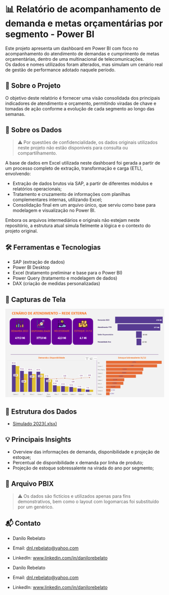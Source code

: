 # 📊 Relatório de acompanhamento de demanda e metas orçamentárias por segmento - Power BI

Este projeto apresenta um dashboard em Power BI com foco no acompanhamento do atendimento de demandas e cumprimento de metas orçamentárias, dentro de uma multinacional de telecomunicações.  
Os dados e nomes utilizados foram alterados, mas simulam um cenário real de gestão de performance adotado naquele período.

## 🧩 Sobre o Projeto

O objetivo deste relatório é fornecer uma visão consolidada dos principais indicadores de atendimento e orçamento, permitindo viradas de chave e tomadas de ação conforme a evolução de cada segmento ao longo das semanas.

## 🧩 Sobre os Dados

> ⚠️ Por questões de confidencialidade, os dados originais utilizados neste projeto não estão disponíveis para consulta ou compartilhamento.

A base de dados em Excel utilizada neste dashboard foi gerada a partir de um processo completo de extração, transformação e carga (ETL), envolvendo:

- Extração de dados brutos via SAP, a partir de diferentes módulos e relatórios operacionais;
- Tratamento e cruzamento de informações com planilhas complementares internas, utilizando Excel;
- Consolidação final em um arquivo único, que serviu como base para modelagem e visualização no Power BI.

Embora os arquivos intermediários e originais não estejam neste repositório, a estrutura atual simula fielmente a lógica e o contexto do projeto original.

## 🛠️ Ferramentas e Tecnologias

- SAP (extração de dados)  
- Power BI Desktop  
- Excel (tratamento preliminar e base para o Power BI)  
- Power Query (tratamento e modelagem de dados)  
- DAX (criação de medidas personalizadas)

## 📸 Capturas de Tela

![Dashboard Principal](https://github.com/DanRebelato/PowerBI-Atendimento/blob/main/Documentacao/Atendimento_2023.png)
## 📁 Estrutura dos Dados

- [Simulado 2023(.xlsx)](https://github.com/DanRebelato/PowerBI-Atendimento/raw/refs/heads/main/Documentacao/Simulado%202023.xlsx)

## 💡 Principais Insights

- Overview das informações de demanda, disponibilidade e projeção de estoque;  
- Percentual de disponibilidade x demanda por linha de produto;  
- Projeção de estoque sobressalente na virada do ano por segmento;

## 📂 Arquivo PBIX

> ⚠️ Os dados são fictícios e utilizados apenas para fins demonstrativos, bem como o layout com logomarcas foi substituído por um genérico.


## 📬 Contato

- Danilo Rebelato 
- Email: dnl.rebelato@yahoo.com
- LinkedIn: www.linkedin.com/in/danilorebelato


- Danilo Rebelato 
- Email: dnl.rebelato@yahoo.com
- LinkedIn: www.linkedin.com/in/danilorebelato

